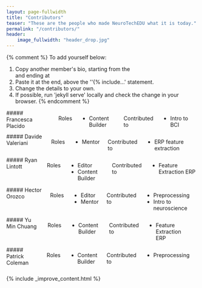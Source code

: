 ```yaml
---
layout: page-fullwidth
title: "Contributors"
teaser: "These are the people who made NeuroTechEDU what it is today."
permalink: "/contributors/"
header:
    image_fullwidth: "header_drop.jpg"
---
```


{% comment %}
To add yourself below:
1) Copy another member's bio, starting from the <div class="..."> and ending at </div>
2) Paste it at the end, above the ''{% include...' statement.
3) Change the details to your own.
4) If possible, run 'jekyll serve' locally and check the change in your browser.
{% endcomment %}


<div class="medium-4 columns contributor" markdown="1">
##### Francesca Placido

Roles

* Content Builder

Contributed to

* Intro to BCI

<a href="http://twitter.com/francescacoo_j" class="icon-twitter"></a>
<a href="http://github.com/francescacoo" class="icon-github"></a>
</div>
<div class="medium-4 columns contributor" markdown="1">
##### Davide Valeriani

Roles

* Mentor

Contributed to

* ERP feature extraction

<a href="http://www.davidevaleriani.it/" class="icon-globe"></a>
</div>



<div class="medium-4 columns contributor" markdown="1">
##### Ryan Lintott

Roles

* Editor
* Content Builder

Contributed to

* Feature Extraction ERP
<a href="http://ryanlintott.com/" class="icon-globe"></a>
<a href="http://linkedin.com/in/ryanlintott/" class="icon-linkedin"></a>
<a href="http://twitter.com/ryanlintott" class="icon-twitter"></a>
<a href="http://github.com/ryanlintott" class="icon-github"></a>
</div>


<div class="medium-4 columns contributor" markdown="1">
##### Hector Orozco

Roles

* Editor
* Mentor

Contributed to

* Preprocessing 
* Intro to neuroscience

<a href="https://www.linkedin.com/in/hector-domingo-orozco-perez-2017a4105/" class="icon-linkedin"></a>
<a href="http://twitter.com/neurohazardous" class="icon-twitter"></a>
<a href="http://github.com/neurohazardous" class="icon-github"></a>
</div>


<div class="medium-4 columns contributor" markdown="1">
##### Yu Min Chuang

Roles

* Content Builder

Contributed to

* Feature Extraction ERP

<a href="https://www.linkedin.com/in/yu-min-chuang-30a41b48/" class="icon-linkedin"></a>
</div>



<div class="medium-4 columns contributor" markdown="1">
##### Patrick Coleman

Roles

* Content Builder

Contributed to

* Preprocessing

<a href="https://padsterprogramming.blogspot.com/" class="icon-globe"></a>
<a href="https://www.linkedin.com/in/padsterpat/" class="icon-linkedin"></a>
<a href="https://github.com/padster" class="icon-github"></a>
</div>

{% include _improve_content.html %}
